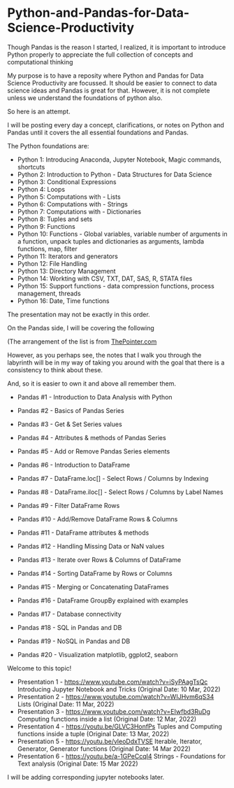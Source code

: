# Python-and-Pandas-for-Data-Science-Productivity
Though Pandas is the reason I started, I realized, it is important to introduce Python properly to appreciate the full collection of concepts and computational thinking

My purpose is to have a reposity where Python and Pandas for Data Science Productivity are focussed.  It should be easier to connect to data science ideas and Pandas is great for that.
However, it is not complete unless we understand the foundations of python also. 

So here is an attempt. 

I will be posting every day a concept, clarifications, or notes on Python and Pandas until it covers the all essential foundations and Pandas.

The Python foundations are: 

* Python 1: Introducing Anaconda, Jupyter Notebook, Magic commands, shortcuts
* Python 2: Introduction to Python - Data Structures for Data Science
* Python 3: Conditional Expressions
* Python 4: Loops
* Python 5: Computations with - Lists
* Python 6: Computations with - Strings
* Python 7: Computations with - Dictionaries
* Python 8: Tuples and sets
* Python 9: Functions
* Python 10: Functions - Global variables, variable number of arguments in a function, unpack tuples and dictionaries as arguments, lambda functions, map, filter
* Python 11: Iterators and generators
* Python 12: File Handling
* Python 13: Directory Management
* Python 14: Workting with CSV, TXT, DAT, SAS, R, STATA files
* Python 15: Support functions - data compression functions, process management, threads
* Python 16: Date, Time functions 

The presentation may not be exactly in this order. 

On the Pandas side, I will be covering the following

(The arrangement of the list is from [ThePointer.com](https://thispointer.com/pandas-skip-rows-while-reading-csv-file-to-a-dataframe-using-read_csv-in-python/)

However, as you perhaps see, the notes that I walk you through the labyrinth will be in my way of taking you around with the goal that there is a consistency to think about these.

And, so it is easier to own it and above all remember them. 

* Pandas #1 - Introduction to Data Analysis with Python
* Pandas #2 - Basics of Pandas Series
* Pandas #3 - Get & Set Series values
* Pandas #4 - Attributes & methods of Pandas Series
* Pandas #5 - Add or Remove Pandas Series elements
* Pandas #6 - Introduction to DataFrame
* Pandas #7 - DataFrame.loc[] - Select Rows / Columns by Indexing
* Pandas #8 - DataFrame.iloc[] - Select Rows / Columns by Label Names
* Pandas #9 - Filter DataFrame Rows
* Pandas #10 - Add/Remove DataFrame Rows & Columns
* Pandas #11 - DataFrame attributes & methods
* Pandas #12 - Handling Missing Data or NaN values
* Pandas #13 - Iterate over Rows & Columns of DataFrame
* Pandas #14 - Sorting DataFrame by Rows or Columns
* Pandas #15 - Merging or Concatenating DataFrames
* Pandas #16 - DataFrame GroupBy explained with examples

* Pandas #17 - Database connectivity
* Pandas #18 - SQL in Pandas and DB
* Pandas #19 - NoSQL in Pandas and DB
* Pandas #20 - Visualization matplotlib, ggplot2, seaborn

Welcome to this topic!

* Presentation 1 - https://www.youtube.com/watch?v=iSyPAagTsQc 
  Introducing Jupyter Notebook and Tricks (Original Date: 10 Mar, 2022)
* Presentation 2 - https://www.youtube.com/watch?v=WIJHvm6qS34 
  Lists  (Original Date: 11 Mar, 2022)
* Presentation 3 - https://www.youtube.com/watch?v=EIwfbd3RuDg 
  Computing functions inside a list (Original Date: 12 Mar, 2022)
* Presentation 4 - https://youtu.be/GLVC3HonfPs 
  Tuples and Computing functions inside a tuple (Original Date: 13 Mar, 2022)
* Presentation 5 - https://youtu.be/vleoDdxTVSE
  Iterable, Iterator, Generator, Generator functions (Original Date: 14 Mar 2022)
* Presentation 6 - https://youtu.be/a-1GPeCcqI4 
  Strings - Foundations for Text analysis (Original Date: 15 Mar 2022)


I will be adding corresponding jupyter notebooks later. 
